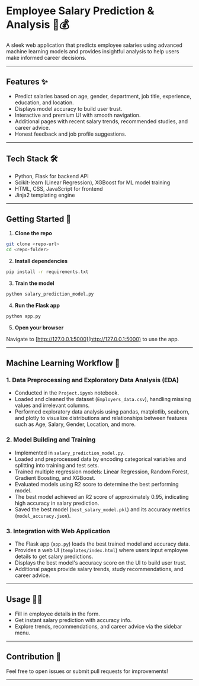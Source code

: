 # Employee Salary Prediction & Analysis 💼💰

A sleek web application that predicts employee salaries using advanced machine learning models and provides insightful analysis to help users make informed career decisions.

---

## Features ✨

- Predict salaries based on age, gender, department, job title, experience, education, and location.
- Displays model accuracy to build user trust.
- Interactive and premium UI with smooth navigation.
- Additional pages with recent salary trends, recommended studies, and career advice.
- Honest feedback and job profile suggestions.

---

## Tech Stack 🛠️

- Python, Flask for backend API
- Scikit-learn (Linear Regression), XGBoost for ML model training
- HTML, CSS, JavaScript for frontend
- Jinja2 templating engine

---

## Getting Started 🚀

1. **Clone the repo**

```bash
git clone <repo-url>
cd <repo-folder>
```

2. **Install dependencies**

```bash
pip install -r requirements.txt
```

3. **Train the model**

```bash
python salary_prediction_model.py
```

4. **Run the Flask app**

```bash
python app.py
```

5. **Open your browser**

Navigate to [http://127.0.0.1:5000](http://127.0.0.1:5000) to use the app.

---

## Machine Learning Workflow 🧠

### 1. Data Preprocessing and Exploratory Data Analysis (EDA)

- Conducted in the `Project.ipynb` notebook.
- Loaded and cleaned the dataset (`Employers_data.csv`), handling missing values and irrelevant columns.
- Performed exploratory data analysis using pandas, matplotlib, seaborn, and plotly to visualize distributions and relationships between features such as Age, Salary, Gender, Location, and more.

### 2. Model Building and Training

- Implemented in `salary_prediction_model.py`.
- Loaded and preprocessed data by encoding categorical variables and splitting into training and test sets.
- Trained multiple regression models: Linear Regression, Random Forest, Gradient Boosting, and XGBoost.
- Evaluated models using R2 score to determine the best performing model.
- The best model achieved an R2 score of approximately 0.95, indicating high accuracy in salary prediction.
- Saved the best model (`best_salary_model.pkl`) and its accuracy metrics (`model_accuracy.json`).

### 3. Integration with Web Application

- The Flask app (`app.py`) loads the best trained model and accuracy data.
- Provides a web UI (`templates/index.html`) where users input employee details to get salary predictions.
- Displays the best model's accuracy score on the UI to build user trust.
- Additional pages provide salary trends, study recommendations, and career advice.

---

## Usage 🧑‍💻

- Fill in employee details in the form.
- Get instant salary prediction with accuracy info.
- Explore trends, recommendations, and career advice via the sidebar menu.

---

## Contribution 🤝

Feel free to open issues or submit pull requests for improvements!

---


